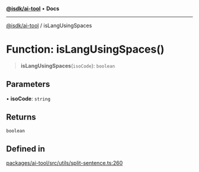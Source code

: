 [**@isdk/ai-tool**](../README.md) • **Docs**

***

[@isdk/ai-tool](../globals.md) / isLangUsingSpaces

# Function: isLangUsingSpaces()

> **isLangUsingSpaces**(`isoCode`): `boolean`

## Parameters

• **isoCode**: `string`

## Returns

`boolean`

## Defined in

[packages/ai-tool/src/utils/split-sentence.ts:260](https://github.com/isdk/ai-tool.js/blob/e324043799402aa2caa41711a9168487ab85c166/src/utils/split-sentence.ts#L260)
